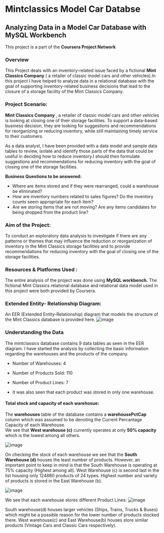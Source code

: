 # Mintclassics Model Car Databse
## Analyzing Data in a Model Car Database with MySQL Workbench

This project is a part of the **Coursera Project Network**

### Overview

This Project deals with an inventory-related issue faced by a fictional **Mint Classics Company** ( a retailer of classic model cars and other vehicles).In this project I have helped to analyze data in a relational database with the goal of supporting inventory-related business decisions that lead to the closure of a storage facility of the Mint Classics Company.

### Project Scenario:

**Mint Classics Company** , a retailer of classic model cars and other vehicles is looking at closing one of their storage facilities. To support a data-based business decision, they are looking for suggestions and recommendations for reorganizing or reducing inventory, while still maintaining timely service to their customers.

As a data analyst, I have been provided with a data model and sample data tables to review, isolate and identify those parts of the data that could be useful in deciding how to reduce inventory.I should then formulate suggestions and recommendations for reducing inventory with the goal of closing one of the storage facilities. 

**Business Questions to be answered:**
* Where are items stored and if they were rearranged, could a warehouse be eliminated?
* How are inventory numbers related to sales figures? Do the inventory counts seem appropriate for each item?
* Are we storing items that are not moving? Are any items candidates for being dropped from the product line?


### Aim of the Project:

To conduct an exploratory data analysis to investigate if there are any patterns or themes that may influence the reduction or reorganization of inventory in the Mint Classics storage facilities and to provide recommendations for reducing inventory with the goal of closing one of the storage facilities.

### Resources & Platforms Used : 

The entire analysis of the project was done using **MySQL workbench.**
The fictional Mint Classics relational database and  relational data model used in this project were both provided by Coursera.

### Extended Entity- Relationship Diagram:

An EER (Extended Entity-Relationship) diagram that models the structure of the Mint Classics database is provided here.
![image](https://github.com/user-attachments/assets/c44dc5b5-bb71-4b45-a083-3928280fae5a)

### Understanding the Data

The mintclassics database contains 9 data tables as seen in the EER diagram. I have started the analysis by collecting the basic information regarding the warehouses and the products of the company.

* Number of Warehouses: 4
* Number of Products Sold: 110
* Number of Product Lines: 7

* It was also seen that each product was stored in only one warehouse.

#### Total stock and capacity of each warehosue:

The **warehouses** table of the database contains a **warehousePctCap** column which was assumed to be denoting the Current Percantage Capacity of each Warehouse.   
We see that **West warehouse (c)** currently operates at only **50% capacity** which is the lowest among all others. 

![image](https://github.com/user-attachments/assets/34f5632a-c066-4417-913a-bc8919ef82ed)

On checking the stock of each warehouse we see that the **South Warehouse (d)**  houses the least number of products. However, an important point to keep in mind is that the South Warehouse is operating at 75% capacity (Highest among all).
West Warehouse (c) is second last in the list housing only 124880 products of 24 types.
Highest number and variety of products is stored in the East Warehouse (b).

![image](https://github.com/user-attachments/assets/191a51e9-9e7d-425f-995b-821aff87300b)


We see that each warehouse stores different Product Lines:
![image](https://github.com/user-attachments/assets/eca53eef-ba4d-45b3-bfb1-0e4480f5a067)

South warehouse(d) houses larger vehicles (Ships, Trains, Trucks & Buses) which might be a possible reason for the lower number of products stocked there.
West warehouse(c) and East Warehouse(b) houses store similar products (Vintage Cars and Classic Cars respectively).

#### 





